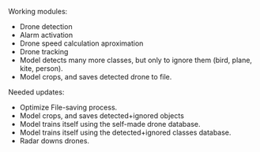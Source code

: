 Working modules:
- Drone detection
- Alarm activation
- Drone speed calculation aproximation
- Drone tracking
- Model detects many more classes, but only to ignore them (bird, plane, kite, person).
- Model crops, and saves detected drone to file.


Needed updates:
- Optimize File-saving process.
- Model crops, and saves detected+ignored objects
- Model trains itself using the self-made drone database.
- Model trains itself using the detected+ignored classes database.
- Radar downs drones.

